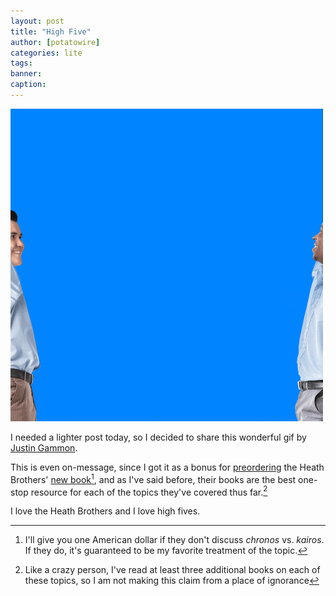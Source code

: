 ```yaml
---
layout: post
title: "High Five"
author: [potatowire]
categories: lite
tags: 
banner: 
caption:
---
```


<img src="/assets/img/highfive.gif" alt="High Five" />
 
I needed a lighter post today, so I decided to share this wonderful gif by [Justin Gammon][1]. 

This is even on-message, since I got it as a bonus for [preordering][2] the Heath Brothers' [new book][3][^1], and as I've said before, their books are the best one-stop resource for each of the topics they've covered thus far.[^2]

I love the Heath Brothers and I love high fives.

[^1]:	I'll give you one American dollar if they don't discuss _chronos_ vs. _kairos_. If they do, it's guaranteed to be my favorite treatment of the topic.

[^2]:	Like a crazy person, I've read at least three additional books on each of these topics, so I am not making this claim from a place of ignorance

[1]:	http://justingammon.com
[2]:	http://heathbrothers.com/preorder-power-moments/
[3]:	https://www.amazon.com/Power-Moments-Certain-Experiences-Extraordinary/dp/1501147765/
